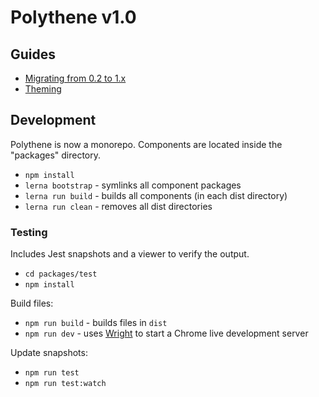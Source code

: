 # Polythene v1.0

## Guides 

* [Migrating from 0.2 to 1.x](Migration.md)
* [Theming](packages/polythene-theme/README.md)


## Development

Polythene is now a monorepo. Components are located inside the "packages" directory.

* `npm install`
* `lerna bootstrap` - symlinks all component packages
* `lerna run build` - builds all components (in each dist directory)
* `lerna run clean` - removes all dist directories

### Testing

Includes Jest snapshots and a viewer to verify the output.

* `cd packages/test`
* `npm install`

Build files:

* `npm run build` - builds files in `dist`
* `npm run dev` - uses [Wright](https://github.com/porsager/Wright) to start a Chrome live development server

Update snapshots:

* `npm run test`
* `npm run test:watch`

